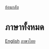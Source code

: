 [ย้อนกลับ](javascript:history.go(-1))
# ภาษาทั้งหมด
[English](errors/545/english.md)
[ภาษาไทย](language.md)
